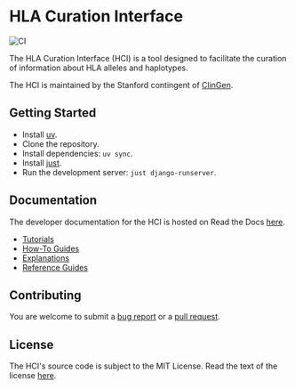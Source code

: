 # HLA Curation Interface

![CI](https://github.com/clingen/hla-curation-interface/actions/workflows/ci.yml/badge.svg)

The HLA Curation Interface (HCI) is a tool designed to facilitate the curation of
information about HLA alleles and haplotypes.

The HCI is maintained by the Stanford contingent of
[ClinGen](https://clinicalgenome.org).

## Getting Started

- Install [uv](https://github.com/astral-sh/uv).
- Clone the repository.
- Install dependencies: `uv sync`.
- Install [just](https://github.com/casey/just).
- Run the development server: `just django-runserver`.

## Documentation

The developer documentation for the HCI is hosted on Read the Docs
[here](https://hla-curation-interface.readthedocs.io/latest/index.html).

- [Tutorials](https://hla-curation-interface.readthedocs.io/latest/tutorials.html)
- [How-To Guides](https://hla-curation-interface.readthedocs.io/latest/how-to-guides.html)
- [Explanations](https://hla-curation-interface.readthedocs.io/latest/explanations.html)
- [Reference Guides](https://hla-curation-interface.readthedocs.io/latest/reference-guides.html)

## Contributing

You are welcome to submit a
[bug report](https://github.com/clingen/hla-curation-interface/issues/new)
or a [pull request](https://github.com/ClinGen/hla-curation-interface/compare).

## License

The HCI's source code is subject to the MIT License. Read the text of the license
[here](./LICENSE.md).
